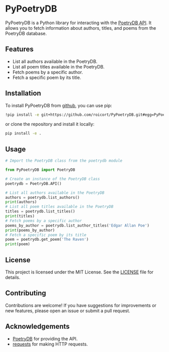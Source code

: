 # PyPoetryDB

PyPoetryDB is a Python library for interacting with the [PoetryDB API](https://poetrydb.org). It allows you to fetch information about authors, titles, and poems from the PoetryDB database.

## Features

- List all authors available in the PoetryDB.
- List all poem titles available in the PoetryDB.
- Fetch poems by a specific author.
- Fetch a specific poem by its title.

## Installation

To install PyPoetryDB from [github](https://github.com/roicort/PyPoetryDB), you can use pip:

```bash
!pip install -e git+https://github.com/roicort/PyPoetryDB.git#egg=PyPoetryDB
```
or clone the repository and install it locally:

```bash
pip install -e .
```

## Usage

```python
# Import the PoetryDB class from the poetrydb module

from PyPoetryDB import PoetryDB

# Create an instance of the PoetryDB class
poetrydb = PoetryDB.API()

# List all authors available in the PoetryDB
authors = poetrydb.list_authors()
print(authors)
# List all poem titles available in the PoetryDB
titles = poetrydb.list_titles()
print(titles)
# Fetch poems by a specific author
poems_by_author = poetrydb.list_author_titles('Edgar Allan Poe')
print(poems_by_author)
# Fetch a specific poem by its title
poem = poetrydb.get_poem('The Raven')
print(poem)
```

## License
This project is licensed under the MIT License. See the [LICENSE](LICENSE) file for details.

## Contributing

Contributions are welcome! If you have suggestions for improvements or new features, please open an issue or submit a pull request.

## Acknowledgements
- [PoetryDB](https://poetrydb.org) for providing the API.
- [requests](https://docs.python-requests.org/en/latest/) for making HTTP requests.
